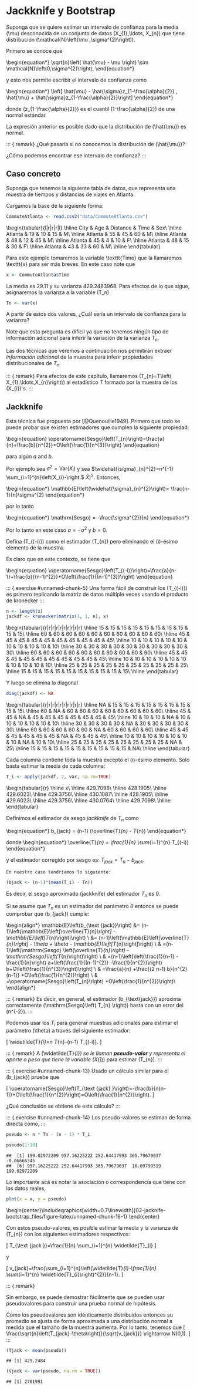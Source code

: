 # Jackknife y Bootstrap

Suponga que se quiere estimar un intervalo de confianza para la media
\(\mu\) desconocida de un conjunto de datos \(X_{1},\ldots, X_{n}\)
que tiene distribución  \(\mathcal{N}\left(\mu ,\sigma^{2}\right)\).

Primero se  conoce que

\begin{equation*}
\sqrt{n}\left( \hat{\mu} - \mu \right)
\sim \mathcal{N}\left(0,\sigma^{2}\right),
\end{equation*}

y esto nos permite escribir el intervalo de confianza como

\begin{equation*}
\left[ \hat{\mu} - \hat{\sigma}z_{1-\frac{\alpha}{2}} ,
\hat{\mu} + \hat{\sigma}z_{1-\frac{\alpha}{2}}\right]
\end{equation*}

donde \(z_{1-\frac{\alpha}{2}}\) es el cuantil \(1-\frac{\alpha}{2}\)
de una normal estándar.

La expresión anterior es posible dado que la distribución de \(\hat{\mu}\) es normal.

::: {.remark}
¿Qué pasaría si no conocemos la distribución de \(\hat{\mu}\)?
  
¿Cómo podemos encontrar ese intervalo de confianza?
:::



## Caso concreto

Suponga que tenemos la siguiente tabla de datos, que representa una
muestra de tiempos y distancias de viajes en Atlanta.

Cargamos la base de la siguiente forma:


```r
CommuteAtlanta <- read.csv2("data/CommuteAtlanta.csv")
```



\begin{tabular}{l|r|r|r|l}
\hline
City & Age & Distance & Time & Sex\\
\hline
Atlanta & 19 & 10 & 15 & M\\
\hline
Atlanta & 55 & 45 & 60 & M\\
\hline
Atlanta & 48 & 12 & 45 & M\\
\hline
Atlanta & 45 & 4 & 10 & F\\
\hline
Atlanta & 48 & 15 & 30 & F\\
\hline
Atlanta & 43 & 33 & 60 & M\\
\hline
\end{tabular}


Para este ejemplo tomaremos la variable \texttt{Time} que la
llamaremos \texttt{x} para ser más breves. En este caso note que


```r
x <- CommuteAtlanta$Time
```

La media es 29.11  y su varianza 429.2483968. Para efectos de lo que sigue, asignaremos la varianza a la variable \(T_n\)


```r
Tn <- var(x)
```

A partir de estos dos valores, ¿Cuál sería un intervalo de confianza
para la varianza?

Note que esta pregunta es difícil ya que no tenemos ningún tipo de
información adicional para inferir la variación de la varianza $T_n$.

Las dos técnicas que veremos a continuación nos permitirán extraer
_información adicional_ de la muestra para inferir propiedades distribucionales de $T_n$.

::: {.remark}
Para efectos de este capítulo, llamaremos \(T_{n}=T\left(
  X_{1},\ldots,X_{n}\right)\) al estadístico $T$ formado por la muestra de
los \(X_{i}\)'s.
:::



## Jackknife

Esta técnica fue propuesta por [@Quenouille1949]. Primero que todo se puede probar que existen estimadores que cumplen la siguiente propiedad:

\begin{equation}
\operatorname{Sesgo}\left(T_{n}\right)=\frac{a}{n}+\frac{b}{n^{2}}+O\left(\frac{1}{n^{3}}\right)
\end{equation}

para algún $a$ and $b$.

Por ejemplo sea $\sigma^{2}=\mathrm{Var}\left(X_{i}\right)$ y sea
$\widehat{\sigma}_{n}^{2}=n^{-1} \sum_{i=1}^{n}\left(X_{i}-\right.$
$\bar{X})^{2}$. Entonces,

\begin{equation*}
\mathbb{E}\left(\widehat{\sigma}_{n}^{2}\right)=
\frac{n-1}{n}\sigma^{2}
\end{equation*}

por lo tanto

\begin{equation*}
\mathrm{Sesgo} = -\frac{\sigma^{2}}{n}
\end{equation*}

Por lo tanto en este caso $a=-\sigma^{2}$ y $b=0$.

Defina \(T_{(-i)}\) como el estimador \(T_{n}\) pero eliminando el
\(i\)-ésimo elemento de la muestra.

Es claro que en este contexto, se tiene que

\begin{equation}
\operatorname{Sesgo}\left(T_{(-i)}\right)=\frac{a}{n-1}+\frac{b}{(n-1)^{2}}+O\left(\frac{1}{(n-1)^{3}}\right)
\end{equation}

::: {.exercise #unnamed-chunk-5}
Una forma fácil de construir los \(T_{(-i)}\) es primero replicando
la matriz de datos múltiple veces usando el producto de kronecker
:::


```r
n <- length(x)
jackdf <- kronecker(matrix(1, 1, n), x)
```



\begin{tabular}{r|r|r|r|r|r|r|r|r|r}
\hline
15 & 15 & 15 & 15 & 15 & 15 & 15 & 15 & 15 & 15\\
\hline
60 & 60 & 60 & 60 & 60 & 60 & 60 & 60 & 60 & 60\\
\hline
45 & 45 & 45 & 45 & 45 & 45 & 45 & 45 & 45 & 45\\
\hline
10 & 10 & 10 & 10 & 10 & 10 & 10 & 10 & 10 & 10\\
\hline
30 & 30 & 30 & 30 & 30 & 30 & 30 & 30 & 30 & 30\\
\hline
60 & 60 & 60 & 60 & 60 & 60 & 60 & 60 & 60 & 60\\
\hline
45 & 45 & 45 & 45 & 45 & 45 & 45 & 45 & 45 & 45\\
\hline
10 & 10 & 10 & 10 & 10 & 10 & 10 & 10 & 10 & 10\\
\hline
25 & 25 & 25 & 25 & 25 & 25 & 25 & 25 & 25 & 25\\
\hline
15 & 15 & 15 & 15 & 15 & 15 & 15 & 15 & 15 & 15\\
\hline
\end{tabular}



Y luego se elimina la diagonal


```r
diag(jackdf) <- NA
```



\begin{tabular}{r|r|r|r|r|r|r|r|r|r}
\hline
NA & 15 & 15 & 15 & 15 & 15 & 15 & 15 & 15 & 15\\
\hline
60 & NA & 60 & 60 & 60 & 60 & 60 & 60 & 60 & 60\\
\hline
45 & 45 & NA & 45 & 45 & 45 & 45 & 45 & 45 & 45\\
\hline
10 & 10 & 10 & NA & 10 & 10 & 10 & 10 & 10 & 10\\
\hline
30 & 30 & 30 & 30 & NA & 30 & 30 & 30 & 30 & 30\\
\hline
60 & 60 & 60 & 60 & 60 & NA & 60 & 60 & 60 & 60\\
\hline
45 & 45 & 45 & 45 & 45 & 45 & NA & 45 & 45 & 45\\
\hline
10 & 10 & 10 & 10 & 10 & 10 & 10 & NA & 10 & 10\\
\hline
25 & 25 & 25 & 25 & 25 & 25 & 25 & 25 & NA & 25\\
\hline
15 & 15 & 15 & 15 & 15 & 15 & 15 & 15 & 15 & NA\\
\hline
\end{tabular}


Cada columna contiene toda la muestra excepto el \(i\)-ésimo
elemento. Solo basta estimar la media de cada columna:


```r
T_i <- apply(jackdf, 2, var, na.rm=TRUE)
```



\begin{tabular}{r}
\hline
x\\
\hline
429.7098\\
\hline
428.1905\\
\hline
429.6023\\
\hline
429.3756\\
\hline
430.1087\\
\hline
428.1905\\
\hline
429.6023\\
\hline
429.3756\\
\hline
430.0764\\
\hline
429.7098\\
\hline
\end{tabular}



Definimos el estimador de sesgo _jackknife_ de $T_n$ como

\begin{equation*}
b_{jack} = (n-1) (\overline{T}_{n} - T_{n})
\end{equation*}

donde
\begin{equation*}
\overline{T}_{n} = \frac{1}{n} \sum_{i=1}^{n} T_{(-i)}
\end{equation*}

y el estimador corregido por sesgo es: $T_{jack}=T_n-b_{jack}$. 

```{remark}
En nuestro caso tendríamos lo siguiente:
```

```r
(bjack <- (n-1)*(mean(T_i) - Tn))
```


Es decir, el sesgo aproximado (jackknife) del estimador $T_n$ es 0.


Si se asume que $T_n$ es un estimador del parámetro $\theta$ entonce se puede comprobar que \(b_{jack}\) cumple:


\begin{align*}
\mathbb{E}\left(b_{\text {jack}}\right)
&= (n-1)\left(\mathbb{E}\left[\overline{T}_{n}\right] -
\mathbb{E}\left[T_{n}\right]\right) \\
&= (n-1)\left(\mathbb{E}\left[\overline{T}_{n}\right] - \theta +
\theta - \mathbb{E}\left[T_{n}\right]\right) \\
& =(n-1)\left(\mathrm{Sesgo} \left(\overline{T}_{n}\right)
-\mathrm{Sesgo}\left(T_{n}\right)\right) \\
& =(n-1)\left[\left(\frac{1}{n-1}
-\frac{1}{n}\right)
a+\left(\frac{1}{(n-1)^{2}}
-\frac{1}{n^{2}}\right) b+O\left(\frac{1}{n^{3}}\right)\right] \\
& =\frac{a}{n}
+\frac{(2 n-1) b}{n^{2}(n-1)}
+O\left(\frac{1}{n^{2}}\right) \\
& =\operatorname{Sesgo}\left(T_{n}\right)
+O\left(\frac{1}{n^{2}}\right)\\
\end{align*}

::: {.remark}
Es decir, en general, el estimador \(b_{\text{jack}}\)  aproxima
correctamente \(\mathrm{Sesgo}\left( T_{n} \right)\) hasta con un
error del \(n^{-2}\).
:::


Podemos usar los $T_i$ para generar muestras adicionales para
estimar el parámetro \(\theta\) a través del siguiente estimador:

\[
\widetilde{T}_{i}=n T_{n}-(n-1) T_{(-i)}.
\]

::: {.remark}
A \(\widetilde{T}_{i}\) se le llaman **pseudo-valor** y
representa el aporte o peso que tiene la variable \(X_{i}\) para
estimar \(T_{n}\).
:::

::: {.exercise #unnamed-chunk-13}
Usado un cálculo similar para el \(b_{jack}\) pruebe que

\[
\operatorname{Sesgo}\left(T_{\text {jack}
}\right)=-\frac{b}{n(n-1)}+O\left(\frac{1}{n^{2}}\right)=O\left(\frac{1}{n^{2}}\right).
\]

¿Qué conclusión se obtiene de este cálculo?
:::


::: {.exercise #unnamed-chunk-14}
Los pseudo-valores se estiman de forma directa como,
:::


```r
pseudo <- n * Tn - (n - 1) * T_i

pseudo[1:10]
```

```
##  [1] 199.02972209 957.16225222 252.64417993 365.79679037  -0.06666345
##  [6] 957.16225222 252.64417993 365.79679037  16.09799519 199.02972209
```


Lo importante acá es notar la asociación o correspondencia que tiene con los datos reales,


```r
plot(x = x, y = pseudo)
```



\begin{center}\includegraphics[width=0.7\linewidth]{02-jacknife-bootstrap_files/figure-latex/unnamed-chunk-16-1} \end{center}



Con estos pseudo-valores, es posible estimar la media y la varianza de
\(T_{n}\) con los siguientes estimadores respectivos:

\[
T_{\text {jack }}=\frac{1}{n} \sum_{i=1}^{n} \widetilde{T}_{i}
\]

y

\[
v_{jack}=\frac{\sum_{i=1}^{n}\left(\widetilde{T}_{i}-\frac{1}{n}
\sum_{i=1}^{n} \widetilde{T}_{i}\right)^{2}}{n-1}.
\]



<!-- # NO ESTOY SEGURO DE QUE LOS SEUDOVALORES SEAN INDEPENDIENTES. Dado que -->
<!-- # cada pseudovalor es independiente e idénticamente distribuido (iid), -->
<!-- # se deduce que su promedio se ajusta a una distribución normal a medida -->
<!-- # que el tamaño de la muestra aumenta. -->
::: {.remark}

Sin embargo, se puede demostrar fácilmente que se pueden usar
pseudovalores para construir una prueba normal de hipótesis.

Como los pseudovalores son idénticamente distribuidos entonces su promedio se ajusta de forma aproximada a una distribución normal a medida
que el tamaño de la muestra aumenta. Por lo tanto, tenemos que
\[
  \frac{\sqrt{n}\left(T_{jack}-\theta\right)}{\sqrt{v_{jack}}}
  \rightarrow N(0,1).
\]
:::




```r
(Tjack <- mean(pseudo))
```

```
## [1] 429.2484
```



```r
(Vjack <- var(pseudo, na.rm = TRUE))
```

```
## [1] 2701991
```


<!-- ```{r, } -->
<!-- (sdjack <- sqrt(Vjack)) -->
<!-- ``` -->


<!-- ```{r, } -->
<!-- (z <- qnorm(1 - 0.05 / 2)) -->
<!-- ``` -->


<!-- ```{r, } -->
<!-- c(Tjack - z * sdjack / sqrt(n), -->
<!-- Tjack + z * sdjack / sqrt(n)) -->
<!-- ``` -->









<!-- ## Bootstrap -->


<!-- Este método es un poco más sencillo de implementar que Jackknife y es -->
<!-- igualmente de eficaz. Este fue propuesto por Bradley Efron en [@Efron1979]. -->

<!-- Primero recordemos que estamos estimando la variabilidad propia de un estadístico a partir de -->
<!-- una muestra. Asuma que este estadístico tiene la forma \(T_{n}=g\left( X_{1},\ldots,X_{n} \right)\) -->
<!-- donde \(g\) es cualquier función (media, varianza, quantiles, etc). -->


<!-- Supongamos que conocemos la distribución real de los \(X\)'s, llamada \(F(x)\) y asumamos que $T_n=\bar X_n$. Si uno -->
<!-- quisiera estimar la varianza de \(T_n\) basta con hacer -->

<!-- \begin{equation*} -->
<!-- \mathbb{V}_{F}\left(T_{n}\right):=\mathrm{Var}_{F}\left(T_{n}\right) -->
<!-- = \frac{\sigma^{2}}{n}=\frac{\int x^{2}  dF(x)-\left(\int x -->
<!-- dF(x)\right)^{2}}{n} -->
<!-- \end{equation*} -->

<!-- donde \(\sigma^{2} = \mathrm{Var}\left(X\right)\) y el subindice \(F\) es solo para indicar la dependencia con la distribución real. -->

<!-- Ahora dado que no tenemos la distribución  real \(F(x)\), una opción es utilizar el estimador empírico \(\hat{F}_n\) como estimador plug-in en la formulación de la varianza de $T_n$. -->

<!-- De manera sencilla se puede resumir la técnica de bootstrap como una simulación iid de la distribución \(\hat{F}_n\) de modo que se pueda conocer la varianza del estadístico $T_n$. -->

<!-- En simples pasos la técnica es -->

<!-- 1.  Seleccione \(X_{1}^{*}, \ldots, X_{n}^{*} \sim \widehat{F}_{n}\) -->
<!-- 2.  Estime \(T_{n}^{*}=g\left(X_{1}^{*}, \ldots, X_{n}^{*}\right)\) -->
<!-- 3.  Repita los Pasos 1 y 2, \(B\) veces para obtener \(T_{n, 1}^{*}, \ldots, T_{n, B}^{*}\) -->
<!-- 4.  Estime -->
<!-- \[ -->
<!-- v_{\mathrm{boot}}=\frac{1}{B} \sum_{b=1}^{B}\left(T_{n, b}^{*}-\frac{1}{B} \sum_{r=1}^{B} T_{n, r}^{*}\right)^{2} -->
<!-- \] -->


<!-- Por la ley de los grandes números tenemos que -->

<!-- \begin{equation} -->
<!-- v_{\mathrm{boot}} \stackrel{\mathrm{a.s.}}{\longrightarrow} \mathbb{V}_{\widehat{F}_{n}}\left(T_{n}\right), \quad  \text{si} \quad B\rightarrow \infty. -->
<!-- \end{equation} -->

<!-- además llamaremos, -->

<!-- \begin{equation*} -->
<!-- \widehat{\mathrm{se}}_{\mathrm{boot}}=\sqrt{v_{\mathrm{boot}}} -->
<!-- \end{equation*} -->

<!-- En pocas palabras lo que tenemos es que -->


<!-- \begin{align*} -->
<!-- \text  {Mundo Real: } -->
<!-- & F -->
<!-- & \Longrightarrow  X_{1}, \ldots, X_{n} -->
<!-- & \Longrightarrow -->
<!-- & T_{n} = g\left(X_{1}, \ldots, X_{n}\right) \\ -->
<!-- \text {Mundo Bootstrap: } -->
<!-- & \widehat{F}_{n} -->
<!-- & \Longrightarrow  X_{1}^{*}, \ldots, X_{n}^{*} -->
<!-- & \Longrightarrow -->
<!-- & T_{n}^{*}=g\left(X_{1}^{*}, \ldots, X_{n}^{*}\right) -->
<!-- \end{align*} -->

<!-- En términos de convergencia lo que se tiene es que -->
<!-- \[ -->
<!-- \mathrm{Var}_{F}\left(T_{n}\right) \overbrace{\approx}^{O(1 / \sqrt{n})} \mathrm{Var}_{\widehat{F}_{n}}\left(T_{n}\right) \overbrace{\approx}^{O(1 / \sqrt{B})} v_{b o o t} -->
<!-- \] -->

<!-- producto de la ley de grandes números en ambos casos. -->

<!-- ```{remark} -->
<!-- ¿Cómo extraemos una muestra de \(\hat{F}_n\)? -->
<!-- ``` -->


<!-- Recuerden que \(\hat{F}_{n}\) asigna la probabilidad de \(\frac{1}{n}\) a cada valor usado para construirla. -->

<!-- Por lo tanto, todos los puntos originales \(X_{1},\ldots,X_{n}\) tienen probabilidad \(\frac{1}{n}\) de ser escogidos, que resulta ser equivalente a un muestreo con remplazo \(n\)-veces. -->

<!-- Así que basta cambiar el punto 1. del algoritmo mencionando anteriormente con -->


<!-- 1. Seleccione una muestra con remplazo  \(X_{1}^{*}, \ldots, X_{n}^{*}\) de  \(X_{1},\ldots,X_{n}\). -->


<!-- ```{exercise} -->
<!-- En este ejemplo podemos tomar \(B=1000\) y construir esa cantidad de veces nuestro estimador de varianza: -->

<!-- ```{r} -->
<!--   B <- 1000 -->
<!-- Tboot_b <- NULL -->

<!-- for(b in 1:B) { -->
<!--   xb <- sample(x, size = n, replace = TRUE) -->
<!--   Tboot_b[b] <- var(xb) -->
<!-- } -->

<!-- Tboot_b[1:10] -->
<!-- ``` -->

<!-- ```{r, } -->
<!--   plot(Tboot_b) -->
<!--   hist(Tboot_b) -->
<!-- ``` -->

<!--   Por supuesto podemos encontrar los estadísticos usuales para esta nueva muestra -->

<!-- ```{r, } -->
<!--   (Tboot <- mean(Tboot_b)) -->
<!-- ``` -->

<!-- ```{r, } -->
<!--   (Vboot <- var(Tboot_b)) -->
<!-- ``` -->

<!-- ```{r, } -->
<!--   (sdboot <- sqrt(Vboot)) -->
<!-- ``` -->

<!-- ```{remark} -->
<!-- Si $\hat \theta$ es un estimador de $\theta$ (bajo cualquier método) entonces podemos sustituir el paso 1 en el algoritmo de Bootstrap por lo siguiente: -->

<!--   1. Seleccione \(X_{1}^{*}, \ldots, X_{n}^{*} \sim F_{\hat \theta}\) -->

<!-- A este algoritmo modificado le llamamos Bootstrap paramétrico. -->
<!-- ``` -->


<!-- ### Intervalos de confianza -->

<!-- #### Intervalo Normal -->

<!-- Este es el más sencillo y se escribe como -->

<!-- \begin{equation} -->
<!-- T_{n} \pm z_{\alpha / 2} \widehat{\mathrm{Se}}_{\mathrm{boot}} -->
<!-- \end{equation} -->

<!-- ```{remark} -->
<!-- Este intervalo solo funciona si la distribución de \(T_{n}\) es normal. -->
<!-- ``` -->

<!-- ```{exercise} -->
<!-- El cálculo de este intervalo es -->
<!-- ```{r, } -->
<!-- c(Tn - z * sdboot, -->
<!-- Tn + z * sdboot) -->
<!-- ``` -->

<!-- #### Intervalo pivotal -->

<!-- Sea  \(\theta=T(F)\) y  \(\widehat{\theta}_{n}=T\left(\widehat{F}_{n}\right)\) y defina la cantidad pivotal  \(R_{n}=\widehat{\theta}_{n}-\theta .\) -->

<!-- Sea  \(H(r)\) la función de distribución del pivote: -->
<!-- \[ -->
<!-- H(r)=\mathbb{P}_{F}\left(R_{n} \leq r\right). -->
<!-- \] -->

<!-- Además considere  \(C_{n}^{\star}=(a, b)\)  donde -->
<!-- \[ -->
<!-- a=\widehat{\theta}_{n}-H^{-1}\left(1-\frac{\alpha}{2}\right) \quad \text { y } \quad b=\widehat{\theta}_{n}-H^{-1}\left(\frac{\alpha}{2}\right). -->
<!-- \] -->

<!-- Se sigue que -->
<!-- \begin{align*} -->
<!-- \mathbb{P}(a \leq \theta \leq b) -->
<!-- &=\mathbb{P}\left(\widehat{\theta}_{n}-b \leq R_{n} \leq \widehat{\theta}_{n}-a\right) \\ -->
<!-- &=H\left(\widehat{\theta}_{n}-a\right)-H\left(\widehat{\theta}_{n}-b\right) \\ -->
<!-- &=H\left(H^{-1}\left(1-\frac{\alpha}{2}\right)\right)-H\left(H^{-1}\left(\frac{\alpha}{2}\right)\right) \\ -->
<!-- &=1-\frac{\alpha}{2}-\frac{\alpha}{2}=1-\alpha -->
<!-- \end{align*} -->
<!-- ```{remark} -->
<!-- \(C_{n}^{\star}=(a, b)\)  es un intervalo de confianza al (\(1-\alpha\))%. -->

<!-- El problema es que este intervalo depende de \(H\) desconocido. -->

<!-- ``` -->

<!-- Para resolver este problema, se puede construir una versión _bootstrap_ de \(H\) usando lo que sabemos hasta ahora: -->

<!-- \[ -->
<!-- \widehat{H}(r)=\frac{1}{B} \sum_{b=1}^{B} I\left(R_{n, b}^{*} \leq r\right) -->
<!-- \] -->
<!-- donde \(R_{n, b}^{*}=\widehat{\theta}_{n, b}^{*}-\widehat{\theta}_{n}\). -->

<!-- Sea  \(r_{\beta}^{*}\) el cuantil muestral de tamaño  \(\beta\) de  \(\left(R_{n, 1}^{*}, \ldots, R_{n, B}^{*}\right)\) y sea \(\theta_{\beta}^{*}\) el cuantil muestral de tamaño  \(\beta\) de \(\left(\theta_{n, 1}^{*}, \ldots, \theta_{n, B}^{*}\right)\). -->

<!-- ```{remark} -->
<!-- Según la notación anterior se cumple que: -->
<!-- \begin{equation*} -->
<!-- r_{\beta}^{*}= \theta_{\beta}^{*}-\widehat{\theta}_{n} -->
<!-- \end{equation*} -->
<!-- ``` -->



<!-- A partir de loa estadísticos anteriores se puede construir un intervalo de confianza aproximado \(C_{n}=(\widehat{a}, \widehat{b})\) al (\(1-\alpha\))% donde: -->

<!-- \begin{align*} -->
<!-- \widehat{a}&= \widehat{\theta}_{n}-\widehat{H}^{-1}\left(1-\frac{\alpha}{2}\right) = \widehat{\theta}_{n}-r_{1-\alpha / 2}^{*} = \widehat{\theta}_{n}-\theta_{1-\alpha / 2}^{*} + \widehat{\theta}_{n} =2 \widehat{\theta}_{n}-\theta_{1-\alpha / 2}^{*} \\ -->
<!-- \widehat{b} &=\widehat{\theta}_{n}-\widehat{H}^{-1}\left(\frac{\alpha}{2}\right) -->
<!-- =\widehat{\theta}_{n}-r_{\alpha / 2}^{*} -->
<!-- = \widehat{\theta}_{n}-\theta_{\alpha / 2}^{*} + \widehat{\theta}_{n} -->
<!-- =2 \widehat{\theta}_{n}-\theta_{\alpha / 2}^{*} -->
<!-- \end{align*} -->

<!-- ```{remark} -->
<!-- El intervalo de confianza pivotal de tamaño \(1-\alpha\) es -->
<!-- \[ -->
<!--   C_{n}=\left(2 \widehat{\theta}_{n}-\widehat{\theta}_{((1-\alpha / 2) B)}^{*}, 2 \widehat{\theta}_{n}-\widehat{\theta}_{((\alpha / 2) B)}^{*}\right) -->
<!--   \] -->
<!-- ``` -->

<!-- ```{exercise} -->
<!-- El intervalo anterior para un nivel de 95\% se estima de la siguiente forma -->
<!-- ```{r, } -->
<!-- c(2 * Tn - quantile(Tboot_b, 1 - 0.05 / 2) , -->
<!-- 2 * Tn - quantile(Tboot_b, 0.05 / 2)) -->
<!-- ``` -->


<!-- #### Intervalo pivotal studentizado -->

<!-- Una versión mejorada del intervalo pivotal sería a través de la normalización de los estimadores de $T_n$: -->

<!-- \[ -->
<!-- Z_{n}=\frac{T_{n}-\theta}{\widehat{\mathrm{se}}_{\mathrm{boot}}}. -->
<!-- \] -->
<!-- Como \(\theta\) es desconocido, entonces la versión a estimar es -->
<!-- \[ -->
<!-- Z_{n, b}^{*}=\frac{T_{n, b}^{*}-T_{n}}{\widehat{\mathrm{se}}_{b}^{*}} -->
<!-- \] -->
<!-- donde  \(\widehat{\mathrm{se}}_{b}^{*}\) es un estimador del error estándar de  \(T_{n, b}^{*}\) no de \(T_{n}\). -->

<!-- ```{remark} -->
<!-- Para calcular $Z_{n, b}^{*}$ requerimos estimar la varianza de \(T_{n,b}^*\) para cada \(b\). -->
<!-- ``` -->

<!-- Con esto se puede obtener  cantidades \(Z_{n, 1}^{*}, \ldots, Z_{n, B}^{*}\) que debería ser próximos a \(Z_{n}\). (Bootstrap de los estadísticos normalizados) -->

<!-- Sea \(z_{\alpha}^{*}\) el \(\alpha\)-cuantil de \(Z_{n, 1}^{*}, \ldots, Z_{n, B}^{*},\) entonces  \(\mathbb{P}\left(Z_{n} \leq z_{\alpha}^{*}\right) \approx \alpha\). -->

<!-- Define el intervalo -->
<!-- \begin{equation*} -->
<!-- C_{n}=\left(T_{n}-z_{1-\alpha / 2}^{*} \widehat{\mathrm{se}}_{\mathrm{boot}}, T_{n}-z_{\alpha / 2}^{*} \widehat{\mathrm{se}}_{\mathrm{boot}}\right) -->
<!-- \end{equation*} -->

<!-- Justificado por el siguiente cálculo: -->


<!-- \begin{align*} -->
<!-- \mathbb{P}\left(\theta \in C_{n}\right) &=\mathbb{P}\left(T_{n}-z_{1-\alpha / 2}^{*} \widehat{\mathrm{Se}}_{\mathrm{boot}} \leq \theta \leq T_{n}-z_{\alpha / 2}^{*} \widehat{\mathrm{Se}}_{\mathrm{boot}}\right) \\ -->
<!-- &=\mathbb{P}\left(z_{\alpha / 2}^{*} \leq \frac{T_{n}-\theta}{\mathrm{se}_{\mathrm{boot}}} \leq z_{1-\alpha / 2}^{*}\right) \\ -->
<!-- &=\mathbb{P}\left(z_{\alpha / 2}^{*} \leq Z_{n} \leq z_{1-\alpha / 2}^{*}\right) \\ -->
<!-- & \approx 1-\alpha -->
<!-- \end{align*} -->

<!-- ```{exercise} -->

<!-- Note que para este caso tenemos que hacer bootstrap para cada estimador bootstrap calculado. -->
<!-- ```{r,cache=TRUE} -->
<!-- B <- 1000 -->
<!-- Tboot_b <- NULL -->
<!-- Tboot_bm <- NULL -->
<!-- sdboot_b <- NULL -->

<!-- for (b in 1:B) { -->
<!-- xb <- sample(x, size = n, replace = TRUE) -->
<!-- Tboot_b[b] <- var(xb) -->
<!-- for (m in 1:B) { -->
<!-- xbm <- sample(xb, size = n, replace = TRUE) -->
<!-- Tboot_bm[m] <- var(xbm) -->
<!-- } -->
<!-- sdboot_b[b] <- sd(Tboot_bm) -->
<!-- } -->

<!-- z_star <- (Tboot_b - Tn) / sdboot_b -->

<!-- hist(z_star) -->
<!-- ``` -->

<!-- ```{r, } -->
<!-- c(Tn - quantile(z_star, 1 - 0.05 / 2) *   sdboot, -->
<!-- Tn - quantile(z_star, 0.05 / 2) *   sdboot) -->
<!-- ``` -->


 

<!-- ### Resumiendo -->


<!-- Resumiendo todos lo métodos de cálculo de intervalos obtenemos -->

<!-- ```{r, } -->

<!-- knitr::kable(data.frame( -->
<!-- `Metodo` = c( -->
<!-- "Jackknife", -->
<!-- "Bootstrap Normal", -->
<!-- "Bootstrap Pivotal", -->
<!-- "Bootstrap Pivotal Estudentizado" -->
<!-- ), -->
<!-- Inferior = c( -->
<!-- Tjack - z * sdjack / sqrt(n), -->
<!-- Tn - z * sdboot, -->
<!-- 2 * Tn - quantile(Tboot_b, 1 - 0.05 / 2), -->
<!-- Tn - quantile(z_star, 1 - 0.05 / 2) *   sdboot -->
<!-- ), -->
<!-- Superior = c( -->
<!-- Tjack + z * sdjack / sqrt(n), -->
<!-- Tn + z * sdboot, -->
<!-- 2 * Tn - quantile(Tboot_b, 0.05 / 2), -->
<!-- Tn - quantile(z_star, 0.05 / 2) *   sdboot -->
<!-- ) -->
<!-- )) -->
<!-- ``` -->

<!-- ## Ejercicios -->


<!-- 1. Repita los ejercicios anteriores para calcular intervalos de confianza para la distancia promedio y la varianza del desplazamiento de las personas. Use los métodos de Jackknife y Bootstrap (con todos sus intervalos de confianza). -->
<!-- Dada que la distancia es una medida que puede ser influenciada por distancias muy cortas o muy largas, se puede calcular el logaritmo de esta variable para eliminar la escala de la distancias. -->

<!-- 2. Verifique que esta última variable se podría estimar paramétricamente con una distribución normal. -->
<!-- Repita los cálculos anteriores tomando como cuantiles los de una normal con media 0 y varianza 1. -->

<!-- 3. Compare los intervalos calculados y comente los resultados. -->

<!-- 4. Del libro [@Wasserman2006] **Sección 3:** 2, 3, 7, 9, 11. -->

  
